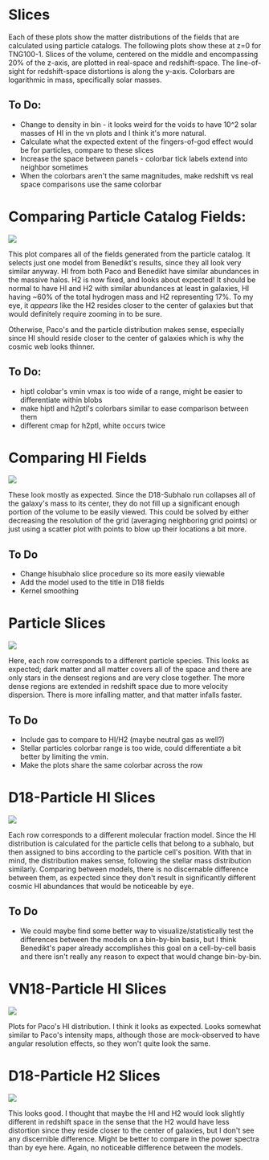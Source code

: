 # Slices
Each of these plots show the matter distributions of the fields that are calculated using particle catalogs. The following plots show these at z=0 for TNG100-1. Slices of the volume, centered on the middle and encompassing 20% of the z-axis, are plotted in real-space and redshift-space. The line-of-sight for redshift-space distortions is along the y-axis. Colorbars are logarithmic in mass, specifically solar masses.

## To Do:
* Change to density in bin - it looks weird for the voids to have 10^2 solar masses of HI in the vn plots and I think it's more natural.
* Calculate what the expected extent of the fingers-of-god effect would be for particles, compare to these slices
* Increase the space between panels - colorbar tick labels extend into neighbor sometimes
* When the colorbars aren't the same magnitudes, make redshift vs real space comparisons use the same colorbar

# Comparing Particle Catalog Fields:

<img src='ptl_slices_comparison_redshift_vs_field_tng100B_099S_0A_800R.png'>

This plot compares all of the fields generated from the particle catalog. It selects just one model from Benedikt's results, since they all look very similar anyway. HI from both Paco and Benedikt have similar abundances in the massive halos. H2 is now fixed, and looks about expected! It should be normal to have HI and H2 with similar abundances at least in galaxies, HI having ~60% of the total hydrogen mass and H2 representing 17%. To my eye, it *appears* like the H2 resides closer to the center of galaxies but that would definitely require zooming in to be sure.

Otherwise, Paco's and the particle distribution makes sense, especially since HI should reside closer to the center of galaxies which is why the cosmic web looks thinner.

## To Do:
* hiptl colobar's vmin vmax is too wide of a range, might be easier to differentiate within blobs
* make hiptl and h2ptl's colorbars similar to ease comparison between them
* different cmap for h2ptl, white occurs twice

# Comparing HI Fields

<img src='HI_slices_comparison_redshift_vs_field_tng100B_099S_0A_800R.png'>

These look mostly as expected. Since the D18-Subhalo run collapses all of the galaxy's mass to its center, they do not fill up a significant enough portion of the volume to be easily viewed. This could be solved by either decreasing the resolution of the grid (averaging neighboring grid points) or just using a scatter plot with points to blow up their locations a bit more.

## To Do
* Change hisubhalo slice procedure so its more easily viewable
* Add the model used to the title in D18 fields
* Kernel smoothing

# Particle Slices

<img src="ptl_slice_ptltype_vs_space_tng100B_099S_0A_800R.png">

Here, each row corresponds to a different particle species. This looks as expected; dark matter and all matter covers all of the space and there are only stars in the densest regions and are very close together. The more dense regions are extended in redshift space due to more velocity dispersion. There is more infalling matter, and that matter infalls faster.

## To Do
* Include gas to compare to HI/H2 (maybe neutral gas as well?)
* Stellar particles colorbar range is too wide, could differentiate a bit better by limiting the vmin.
* Make the plots share the same colorbar across the row

# D18-Particle HI Slices

<img src="hiptl_slice_models_vs_space_tng100B_099S_0A_800R.png">

Each row corresponds to a different molecular fraction model. Since the HI distribution is calculated for the particle cells that belong to a subhalo, but then assigned to bins according to the particle cell's position. With that in mind, the distribution makes sense, following the stellar mass distribution similarly. Comparing between models, there is no discernable difference between them, as expected since they don't result in significantly different cosmic HI abundances that would be noticeable by eye.

## To Do
* We could maybe find some better way to visualize/statistically test the differences between the models on a bin-by-bin basis, but I think Benedikt's paper already accomplishes this goal on a cell-by-cell basis and there isn't really any reason to expect that would change bin-by-bin.

# VN18-Particle HI Slices

<img src="vn_slice_models_vs_space_tng100B_099S_0A_800R.png">

Plots for Paco's HI distribution. I think it looks as expected. Looks somewhat similar to Paco's intensity maps, although those are mock-observed to have angular resolution effects, so they won't quite look the same.

# D18-Particle H2 Slices

<img src="h2ptl_slice_models_vs_space_tng100B_099S_0A_800R.png">

This looks good. I thought that maybe the HI and H2 would look slightly different in redshift space in the sense that the H2 would have less distortion since they reside closer to the center of galaxies, but I don't see any discernible difference. Might be better to compare in the power spectra than by eye here. Again, no noticeable difference between the models.
